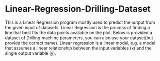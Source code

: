 # Linear-Regression-Drilling-Dataset
This is a Linear Regression program mostly used to predict the output from the given input of datasets. Linear Regression is the process of finding a line that best fits the data points available on the plot.
Below is provided a dataset of Drilling machine parameters, you can also use your dataset(but provide the correct name). Linear regression is a linear model, e.g. a model that assumes a linear relationship between the input variables (x) and the single output variable (y).
